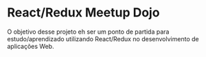 # React/Redux Meetup Dojo

O objetivo desse projeto eh ser um ponto de partida para estudo/aprendizado utilizando React/Redux no desenvolvimento de aplicações Web.
